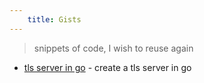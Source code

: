 ```yaml
---
    title: Gists
---
```


> snippets of code, I wish to reuse again

 - [tls server in go](https://gist.github.com/thedevwonder/75c6877c41030abe486b15c4394e2c81) - create a tls server in go